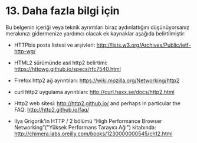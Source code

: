 # 13. Daha fazla bilgi için

Bu belgenin içeriği veya teknik ayrıntıları biraz aydınlattığını düşünüyorsanız merakınızı gidermenize yardımcı olacak ek kaynaklar aşağıda belirtilmiştir:

- HTTPbis posta listesi ve arşivleri: http://lists.w3.org/Archives/Public/ietf-http-wg/

- HTML2 sürümünde asıl http2 belirtimi: https://httpwg.github.io/specs/rfc7540.html

- Firefox http2 ağ ayrıntıları: https://wiki.mozilla.org/Networking/http2

- curl http2 uygulama ayrıntıları: http://curl.haxx.se/docs/http2.html

- Http2 web sitesi: http://http2.github.io/ and perhaps in particular the FAQ: http://http2.github.io/faq/

- Ilya Grigorik'in HTTP / 2 bölümü “High Performance Browser Networking”("Yüksek Performans Tarayıcı Ağı") kitabında: http://chimera.labs.oreilly.com/books/1230000000545/ch12.html
